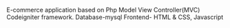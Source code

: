 E-commerce application based on Php Model View Controller(MVC) Codeigniter framework.
Database-mysql
Frontend- HTML & CSS, Javascript

